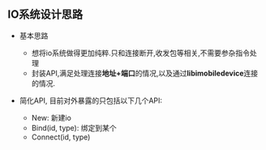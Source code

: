 ## IO系统设计思路

- 基本思路
	- 想将io系统做得更加纯粹.只和连接断开,收发包等相关,不需要参杂指令处理
	- 封装API,满足处理连接**地址+端口**的情况,以及通过**libimobiledevice**连接的情况.
	
 

- 简化API, 目前对外暴露的只包括以下几个API:
	- New: 新建io
	- Bind(id, type): 绑定到某个
	- Connect(id, type)




